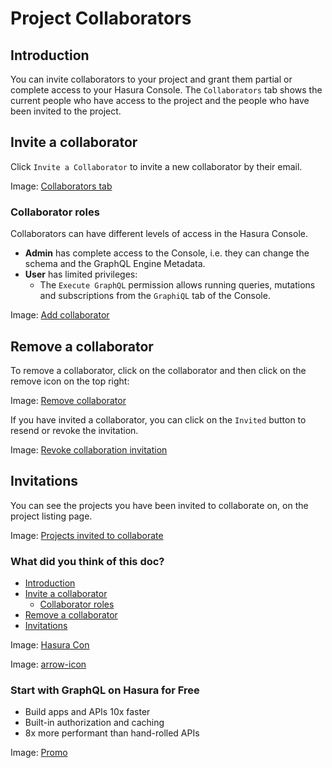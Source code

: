 # Project Collaborators

## Introduction​

You can invite collaborators to your project and grant them partial or complete access to your Hasura Console. The `Collaborators` tab shows the current people who have access to the project and the people who have been invited to the
project.

## Invite a collaborator​

Click `Invite a Collaborator` to invite a new collaborator by their email.

Image: [ Collaborators tab ](https://hasura.io/docs/assets/images/collaborators-view-b55deeb4bf1948a867052cce1345b509.png)

### Collaborator roles​

Collaborators can have different levels of access in the Hasura Console.

- **Admin** has complete access to the Console, i.e. they can change the schema and the GraphQL Engine Metadata.
- **User** has limited privileges:
    - The `Execute GraphQL` permission allows running queries, mutations and subscriptions from the `GraphiQL` tab of the
Console.


Image: [ Add collaborator ](https://hasura.io/docs/assets/images/add-collaborator-05d7492c23640db122bf5b80648e7273.png)

## Remove a collaborator​

To remove a collaborator, click on the collaborator and then click on the remove icon on the top right:

Image: [ Remove collaborator ](https://hasura.io/docs/assets/images/remove-collaborator-1c479257fc6db7425941cb4cddc0f347.png)

If you have invited a collaborator, you can click on the `Invited` button to resend or revoke the invitation.

Image: [ Revoke collaboration invitation ](https://hasura.io/docs/assets/images/revoke-collaboration-invitation-33230f7cbde377e3965fb428b590d334.png)

## Invitations​

You can see the projects you have been invited to collaborate on, on the project listing page.

Image: [ Projects invited to collaborate ](https://hasura.io/docs/assets/images/project-collaboration-invitation-7e50bd9e981522f59f550831f25d74fd.png)

### What did you think of this doc?

- [ Introduction ](https://hasura.io/docs/latest/hasura-cloud/projects/collaborators/#manage-project-collaborators/#introduction)
- [ Invite a collaborator ](https://hasura.io/docs/latest/hasura-cloud/projects/collaborators/#manage-project-collaborators/#invite-a-collaborator)
    - [ Collaborator roles ](https://hasura.io/docs/latest/hasura-cloud/projects/collaborators/#manage-project-collaborators/#collaborator-roles)
- [ Remove a collaborator ](https://hasura.io/docs/latest/hasura-cloud/projects/collaborators/#manage-project-collaborators/#remove-a-collaborator)
- [ Invitations ](https://hasura.io/docs/latest/hasura-cloud/projects/collaborators/#manage-project-collaborators/#invitations)


Image: [ Hasura Con ](https://res.cloudinary.com/dh8fp23nd/image/upload/v1686154570/hasura-con-2023/has-con-light-date_r2a2ud.png)

Image: [ arrow-icon ](https://res.cloudinary.com/dh8fp23nd/image/upload/v1683723549/main-web/chevron-right_ldbi7d.png)

### Start with GraphQL on Hasura for Free

- Build apps and APIs 10x faster
- Built-in authorization and caching
- 8x more performant than hand-rolled APIs


Image: [ Promo ](https://hasura.io/docs/assets/images/hasura-free-ff60e409244e0ea12b5a3045d1a9096b.png)